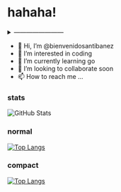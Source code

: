# hahaha!

<!-- ############################################################################################### -->
<!-- ############################################################################################### -->
<details>
<summary>&#8212;&#8212;&#8212;&#8212;&#8212;&#8212;&#8212;&#8212;</summary>

### lorem ipsum

[nietzche ipsum](http://nietzsche-ipsum.com/)

### colors


### xxx

</details>
<!-- ############################################################################################### -->
<!-- ############################################################################################### -->




- 👋 Hi, I’m @bienvenidosantibanez
- 👀 I’m interested in coding
- 🌱 I’m currently learning go
- 💞️ I’m looking to collaborate soon
- 📫 How to reach me ...

<!---
bienvenidosantibanez/bienvenidosantibanez is a ✨ special ✨ repository because its `README.md` (this file) appears on your GitHub profile.
You can click the Preview link to take a look at your changes.
--->







<!-- ############################################################################################### -->
<!-- STATS -->

<!-- https://github.com/rishisuresh7/github-readme-stats -->

<!-- ![GitHub Stats](https://github-readme-stats.vercel.app/api?username=bienvenidosantibanez&theme=radical) -->

<!-- ![GitHub Stats](https://github-readme-stats.vercel.app/api?username=bienvenidosantibanez&theme=dark) -->

### stats

![GitHub Stats](https://github-readme-stats.vercel.app/api?username=bienvenidosantibanez&theme=merko&count_private=true&show_icons=true)

<!-- ![GitHub Stats](https://github-readme-stats.vercel.app/api?username=bienvenidosantibanez&theme=gruvbox) -->




<!-- ![GitHub Stats](https://github-readme-stats.vercel.app/api?username=bienvenidosantibanez&theme=tokyonight) -->

<!-- ![GitHub Stats](https://github-readme-stats.vercel.app/api?username=bienvenidosantibanez&theme=onedark) -->

<!-- ![GitHub Stats](https://github-readme-stats.vercel.app/api?username=bienvenidosantibanez&theme=cobalt) -->

<!-- ![GitHub Stats](https://github-readme-stats.vercel.app/api?username=bienvenidosantibanez&theme=synthwave) -->

<!-- ![GitHub Stats](https://github-readme-stats.vercel.app/api?username=bienvenidosantibanez&theme=highcontrast) -->

<!-- ![GitHub Stats](https://github-readme-stats.vercel.app/api?username=bienvenidosantibanez&theme=dracula) -->




<!-- 
[![Top Langs](https://github-readme-stats.vercel.app/api/top-langs/?username=anuraghazra&hide=javascript,html)](https://github.com/anuraghazra/github-readme-stats) -->

### normal
[![Top Langs](https://github-readme-stats.vercel.app/api/top-langs/?username=bienvenidosantibanez&langs_count=10&hide=html,css,javascript)](https://github.com/anuraghazra/github-readme-stats)


<!-- ############################################################################################### -->


### compact
[![Top Langs](https://github-readme-stats.vercel.app/api/top-langs/?username=bienvenidosantibanez&langs_count=10&layout=compact&hide=html,css,javascript)](https://github.com/anuraghazra/github-readme-stats)



<!-- ############################################################################################### -->
<!-- ############################################################################################### -->


































